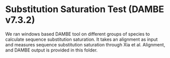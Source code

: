 # Substitution Saturation Test (DAMBE v7.3.2)

We ran windows based DAMBE tool on different groups of species to calculate sequence substitution saturation. It takes an alignment as input and measures sequence substitution saturation through Xia et al. Alignment, and DAMBE output is provided in this folder.
